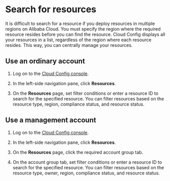 # Search for resources

It is difficult to search for a resource if you deploy resources in multiple regions on Alibaba Cloud. You must specify the region where the required resource resides before you can find the resource. Cloud Config displays all your resources in a list, regardless of the region where each resource resides. This way, you can centrally manage your resources.

## Use an ordinary account

1.  Log on to the [Cloud Config console](https://config.console.aliyun.com).

2.  In the left-side navigation pane, click **Resources**.

3.  On the **Resources** page, set filter conditions or enter a resource ID to search for the specified resource. You can filter resources based on the resource type, region, compliance status, and resource status.


## Use a management account

1.  Log on to the [Cloud Config console](https://config.console.aliyun.com).

2.  In the left-side navigation pane, click **Resources**.

3.  On the **Resources** page, click the required account group tab.

4.  On the account group tab, set filter conditions or enter a resource ID to search for the specified resource. You can filter resources based on the resource type, owner, region, compliance status, and resource status.


